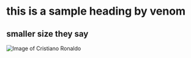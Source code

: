 # this is a sample heading by venom
## smaller size they say

![Image of Cristiano Ronaldo](https://c4.wallpaperflare.com/wallpaper/139/444/1000/cristiano-ronaldo-wallpaper-preview.jpg)
